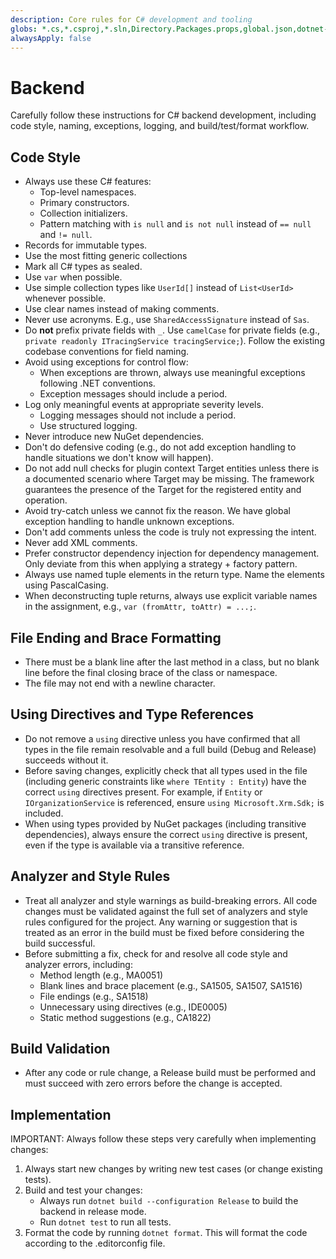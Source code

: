 ```yaml
---
description: Core rules for C# development and tooling
globs: *.cs,*.csproj,*.sln,Directory.Packages.props,global.json,dotnet-tools.json
alwaysApply: false
---
```

# Backend

Carefully follow these instructions for C# backend development, including code style, naming, exceptions, logging, and build/test/format workflow.

## Code Style

- Always use these C# features:
  - Top-level namespaces.
  - Primary constructors.
  - Collection initializers.
  - Pattern matching with `is null` and `is not null` instead of `== null` and `!= null`.
- Records for immutable types.
- Use the most fitting generic collections
- Mark all C# types as sealed.
- Use `var` when possible.
- Use simple collection types like `UserId[]` instead of `List<UserId>` whenever possible.
- Use clear names instead of making comments.
- Never use acronyms. E.g., use `SharedAccessSignature` instead of `Sas`.
- Do **not** prefix private fields with `_`. Use `camelCase` for private fields (e.g., `private readonly ITracingService tracingService;`). Follow the existing codebase conventions for field naming.
- Avoid using exceptions for control flow:
  - When exceptions are thrown, always use meaningful exceptions following .NET conventions.
  - Exception messages should include a period.
- Log only meaningful events at appropriate severity levels.
  - Logging messages should not include a period.
  - Use structured logging.
- Never introduce new NuGet dependencies.
- Don't do defensive coding (e.g., do not add exception handling to handle situations we don't know will happen).
- Do not add null checks for plugin context Target entities unless there is a documented scenario where Target may be missing. The framework guarantees the presence of the Target for the registered entity and operation.
- Avoid try-catch unless we cannot fix the reason. We have global exception handling to handle unknown exceptions.
- Don't add comments unless the code is truly not expressing the intent.
- Never add XML comments.
- Prefer constructor dependency injection for dependency management. Only deviate from this when applying a strategy + factory pattern. 
- Always use named tuple elements in the return type. Name the elements using PascalCasing.
- When deconstructing tuple returns, always use explicit variable names in the assignment, e.g., `var (fromAttr, toAttr) = ...;`.

## File Ending and Brace Formatting
- There must be a blank line after the last method in a class, but no blank line before the final closing brace of the class or namespace.
- The file may not end with a newline character.

## Using Directives and Type References

- Do not remove a `using` directive unless you have confirmed that all types in the file remain resolvable and a full build (Debug and Release) succeeds without it.
- Before saving changes, explicitly check that all types used in the file (including generic constraints like `where TEntity : Entity`) have the correct `using` directives present. For example, if `Entity` or `IOrganizationService` is referenced, ensure `using Microsoft.Xrm.Sdk;` is included.
- When using types provided by NuGet packages (including transitive dependencies), always ensure the correct `using` directive is present, even if the type is available via a transitive reference.

## Analyzer and Style Rules

- Treat all analyzer and style warnings as build-breaking errors. All code changes must be validated against the full set of analyzers and style rules configured for the project. Any warning or suggestion that is treated as an error in the build must be fixed before considering the build successful.
- Before submitting a fix, check for and resolve all code style and analyzer errors, including:
  - Method length (e.g., MA0051)
  - Blank lines and brace placement (e.g., SA1505, SA1507, SA1516)
  - File endings (e.g., SA1518)
  - Unnecessary using directives (e.g., IDE0005)
  - Static method suggestions (e.g., CA1822)

## Build Validation

- After any code or rule change, a Release build must be performed and must succeed with zero errors before the change is accepted.

## Implementation

IMPORTANT: Always follow these steps very carefully when implementing changes:

1. Always start new changes by writing new test cases (or change existing tests).
2. Build and test your changes:
   - Always run `dotnet build --configuration Release` to build the backend in release mode.
   - Run `dotnet test` to run all tests.
3. Format the code by running `dotnet format`. This will format the code according to the .editorconfig file.